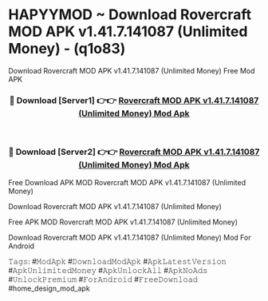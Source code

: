 # HAPYYMOD ~ Download Rovercraft MOD APK v1.41.7.141087 (Unlimited Money) - (q1o83)
Download Rovercraft MOD APK v1.41.7.141087 (Unlimited Money) Free Mod APK

<div align="center">
<h3>🔴 Download [Server1] 👉👉 <a href="https://apk-comot.site?title=Rovercraft_MOD_APK_v1.41.7.141087_(Unlimited_Money)">Rovercraft MOD APK v1.41.7.141087 (Unlimited Money) Mod Apk</a></h3><br>

<h3>🔴 Download [Server2] 👉👉 <a href="https://apk-comot.site?title=Rovercraft_MOD_APK_v1.41.7.141087_(Unlimited_Money)">Rovercraft MOD APK v1.41.7.141087 (Unlimited Money) Mod Apk</a></h3>
</div>


Free Download APK MOD Rovercraft MOD APK v1.41.7.141087 (Unlimited Money)

Download Rovercraft MOD APK v1.41.7.141087 (Unlimited Money) 

Free APK MOD Rovercraft MOD APK v1.41.7.141087 (Unlimited Money) 

Download Rovercraft MOD APK v1.41.7.141087 (Unlimited Money) Mod For Android

𝚃𝚊𝚐𝚜: #𝙼𝚘𝚍𝙰𝚙𝚔 #𝙳𝚘𝚠𝚗𝚕𝚘𝚊𝚍𝙼𝚘𝚍𝙰𝚙𝚔 #𝙰𝚙𝚔𝙻𝚊𝚝𝚎𝚜𝚝𝚅𝚎𝚛𝚜𝚒𝚘𝚗 #𝙰𝚙𝚔𝚄𝚗𝚕𝚒𝚖𝚒𝚝𝚎𝚍𝙼𝚘𝚗𝚎𝚢 #𝙰𝚙𝚔𝚄𝚗𝚕𝚘𝚌𝚔𝙰𝚕𝚕 #𝙰𝚙𝚔𝙽𝚘𝙰𝚍𝚜 #𝚄𝚗𝚕𝚘𝚌𝚔𝙿𝚛𝚎𝚖𝚒𝚞𝚖 #𝙵𝚘𝚛𝙰𝚗𝚍𝚛𝚘𝚒𝚍 #𝙵𝚛𝚎𝚎𝙳𝚘𝚠𝚗𝚕𝚘𝚊𝚍 #home_design_mod_apk